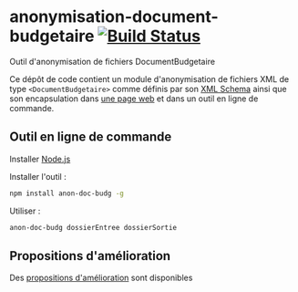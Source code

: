 # anonymisation-document-budgetaire [![Build Status](https://travis-ci.org/dtc-innovation/anonymisation-document-budgetaire.svg?branch=master)](https://travis-ci.org/dtc-innovation/anonymisation-document-budgetaire)

Outil d'anonymisation de fichiers DocumentBudgetaire

Ce dépôt de code contient un module d'anonymisation de fichiers XML de type `<DocumentBudgetaire>` comme définis par son [XML Schema](http://odm-budgetaire.org/doc-schema/doc-schema.html) ainsi que son encapsulation dans [une page web](https://dtc-innovation.github.io/anonymisation-document-budgetaire/) et dans un outil en ligne de commande.

## Outil en ligne de commande

Installer [Node.js](https://nodejs.org/fr/)

Installer l'outil : 
```bash
npm install anon-doc-budg -g
```

Utiliser : 
```sh
anon-doc-budg dossierEntree dossierSortie
```

## Propositions d'amélioration

Des [propositions d'amélioration](propositions%20d'améliorations.md) sont disponibles
